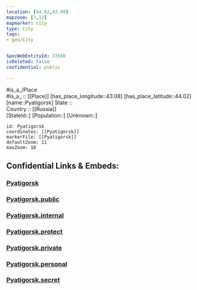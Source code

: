 ```yaml
---
location: [44.02,43.08] 
mapzoom: [7,12] 
mapmarker: city 
type: City
tags:
- geo/City


SpocWebEntityId: 33560
isDeleted: false
confidential: public

---
```

#is_a_/Place  
#is_a_ :: [[Place]] 
[has_place_longitude::43.08] 
[has_place_latitude::44.02] 
[name::Pyatigorsk] 
State ::  
Country :: [[Russia]]  
[StateId::] 
[Population::] 
[Unknown::] 


```leaflet
id: Pyatigorsk
coordinates: [[Pyatigorsk]] 
markerFile: [[Pyatigorsk]] 
defaultZoom: 11 
maxZoom: 18
```


## Confidential Links & Embeds: 

### [Pyatigorsk](/_Standards/Earth/Continent/Europe/Europe~East/Russia/Russia~NorthCaucasus/Stavropol_Krai/City/Pyatigorsk.md) 

### [Pyatigorsk.public](/_public/Earth/Continent/Europe/Europe~East/Russia/Russia~NorthCaucasus/Stavropol_Krai/City/Pyatigorsk.public.md) 

### [Pyatigorsk.internal](/_internal/Earth/Continent/Europe/Europe~East/Russia/Russia~NorthCaucasus/Stavropol_Krai/City/Pyatigorsk.internal.md) 

### [Pyatigorsk.protect](/_protect/Earth/Continent/Europe/Europe~East/Russia/Russia~NorthCaucasus/Stavropol_Krai/City/Pyatigorsk.protect.md) 

### [Pyatigorsk.private](/_private/Earth/Continent/Europe/Europe~East/Russia/Russia~NorthCaucasus/Stavropol_Krai/City/Pyatigorsk.private.md) 

### [Pyatigorsk.personal](/_personal/Earth/Continent/Europe/Europe~East/Russia/Russia~NorthCaucasus/Stavropol_Krai/City/Pyatigorsk.personal.md) 

### [Pyatigorsk.secret](/_secret/Earth/Continent/Europe/Europe~East/Russia/Russia~NorthCaucasus/Stavropol_Krai/City/Pyatigorsk.secret.md)

